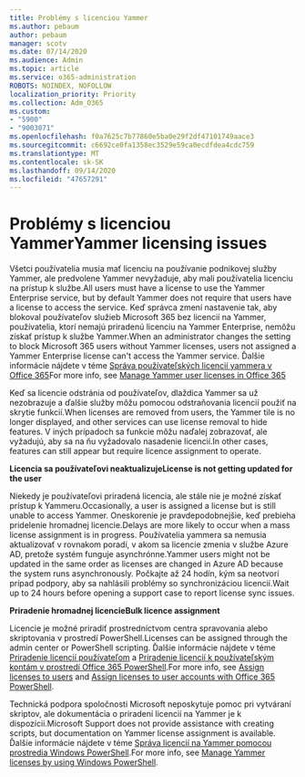 ```yaml
---
title: Problémy s licenciou Yammer
ms.author: pebaum
author: pebaum
manager: scotv
ms.date: 07/14/2020
ms.audience: Admin
ms.topic: article
ms.service: o365-administration
ROBOTS: NOINDEX, NOFOLLOW
localization_priority: Priority
ms.collection: Adm_O365
ms.custom:
- "5900"
- "9003071"
ms.openlocfilehash: f0a7625c7b77860e5ba0e29f2df47101749aace3
ms.sourcegitcommit: c6692ce0fa1358ec3529e59ca0ecdfdea4cdc759
ms.translationtype: MT
ms.contentlocale: sk-SK
ms.lasthandoff: 09/14/2020
ms.locfileid: "47657291"
---
```

# <a name="yammer-licensing-issues"></a><span data-ttu-id="af53b-102">Problémy s licenciou Yammer</span><span class="sxs-lookup"><span data-stu-id="af53b-102">Yammer licensing issues</span></span>

<span data-ttu-id="af53b-103">Všetci používatelia musia mať licenciu na používanie podnikovej služby Yammer, ale predvolene Yammer nevyžaduje, aby mali používatelia licenciu na prístup k službe.</span><span class="sxs-lookup"><span data-stu-id="af53b-103">All users must have a license to use the Yammer Enterprise service, but by default Yammer does not require that users have a license to access the service.</span></span> <span data-ttu-id="af53b-104">Keď správca zmení nastavenie tak, aby blokoval používateľov služieb Microsoft 365 bez licencií na Yammer, používatelia, ktorí nemajú priradenú licenciu na Yammer Enterprise, nemôžu získať prístup k službe Yammer.</span><span class="sxs-lookup"><span data-stu-id="af53b-104">When an administrator changes the setting to block Microsoft 365 users without Yammer licenses, users not assigned a Yammer Enterprise license can't access the Yammer service.</span></span> <span data-ttu-id="af53b-105">Ďalšie informácie nájdete v téme [Správa používateľských licencií yammera v Office 365](https://docs.microsoft.com/yammer/manage-yammer-users/manage-yammer-licenses-in-office-365)</span><span class="sxs-lookup"><span data-stu-id="af53b-105">For more info, see [Manage Yammer user licenses in Office 365](https://docs.microsoft.com/yammer/manage-yammer-users/manage-yammer-licenses-in-office-365)</span></span> 

<span data-ttu-id="af53b-106">Keď sa licencie odstránia od používateľov, dlaždica Yammer sa už nezobrazuje a ďalšie služby môžu pomocou odstraňovania licencií použiť na skrytie funkcií.</span><span class="sxs-lookup"><span data-stu-id="af53b-106">When licenses are removed from users, the Yammer tile is no longer displayed, and other services can use license removal to hide features.</span></span> <span data-ttu-id="af53b-107">V iných prípadoch sa funkcie môžu naďalej zobrazovať, ale vyžadujú, aby sa na ňu vyžadovalo nasadenie licencií.</span><span class="sxs-lookup"><span data-stu-id="af53b-107">In other cases, features can still appear but require licence assignment to operate.</span></span>  

<span data-ttu-id="af53b-108">**Licencia sa používateľovi neaktualizuje**</span><span class="sxs-lookup"><span data-stu-id="af53b-108">**License is not getting updated for the user**</span></span>  

<span data-ttu-id="af53b-109">Niekedy je používateľovi priradená licencia, ale stále nie je možné získať prístup k Yammeru.</span><span class="sxs-lookup"><span data-stu-id="af53b-109">Occasionally, a user is assigned a license but is still unable to access Yammer.</span></span> <span data-ttu-id="af53b-110">Oneskorenie je pravdepodobnejšie, keď prebieha pridelenie hromadnej licencie.</span><span class="sxs-lookup"><span data-stu-id="af53b-110">Delays are more likely to occur when a mass license assignment is in progress.</span></span> <span data-ttu-id="af53b-111">Používatelia yammera sa nemusia aktualizovať v rovnakom poradí, v akom sa licencie zmenia v službe Azure AD, pretože systém funguje asynchrónne.</span><span class="sxs-lookup"><span data-stu-id="af53b-111">Yammer users might not be updated in the same order as licenses are changed in Azure AD because the system runs asynchronously.</span></span> <span data-ttu-id="af53b-112">Počkajte až 24 hodín, kým sa neotvorí prípad podpory, aby sa nahlásili problémy so synchronizáciou licencií.</span><span class="sxs-lookup"><span data-stu-id="af53b-112">Wait up to 24 hours before opening a support case to report license sync issues.</span></span>  

<span data-ttu-id="af53b-113">**Priradenie hromadnej licencie**</span><span class="sxs-lookup"><span data-stu-id="af53b-113">**Bulk licence assignment**</span></span>  

<span data-ttu-id="af53b-114">Licencie je možné priradiť prostredníctvom centra spravovania alebo skriptovania v prostredí PowerShell.</span><span class="sxs-lookup"><span data-stu-id="af53b-114">Licenses can be assigned through the admin center or PowerShell scripting.</span></span> <span data-ttu-id="af53b-115">Ďalšie informácie nájdete v téme [Priradenie licencií používateľom](https://docs.microsoft.com/microsoft-365/admin/manage/assign-licenses-to-users) a [Priradenie licencií k používateľským kontám v prostredí Office 365 PowerShell](https://docs.microsoft.com/office365/enterprise/powershell/assign-licenses-to-user-accounts-with-office-365-powershell).</span><span class="sxs-lookup"><span data-stu-id="af53b-115">For more info, see [Assign licenses to users](https://docs.microsoft.com/microsoft-365/admin/manage/assign-licenses-to-users) and [Assign licenses to user accounts with Office 365 PowerShell](https://docs.microsoft.com/office365/enterprise/powershell/assign-licenses-to-user-accounts-with-office-365-powershell).</span></span> 

<span data-ttu-id="af53b-116">Technická podpora spoločnosti Microsoft neposkytuje pomoc pri vytváraní skriptov, ale dokumentácia o priradení licencií na Yammer je k dispozícii.</span><span class="sxs-lookup"><span data-stu-id="af53b-116">Microsoft Support does not provide assistance with creating scripts, but documentation on Yammer license assignment is available.</span></span> <span data-ttu-id="af53b-117">Ďalšie informácie nájdete v téme [Správa licencií na Yammer pomocou prostredia Windows PowerShell](https://docs.microsoft.com/yammer/manage-yammer-users/manage-yammer-licenses-in-office-365#manage-yammer-licenses-by-using-windows-powershell).</span><span class="sxs-lookup"><span data-stu-id="af53b-117">For more info, see [Manage Yammer licenses by using Windows PowerShell](https://docs.microsoft.com/yammer/manage-yammer-users/manage-yammer-licenses-in-office-365#manage-yammer-licenses-by-using-windows-powershell).</span></span>